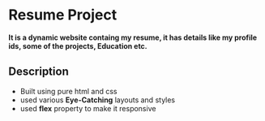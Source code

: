 # Resume Project

**It is a dynamic website containg my resume, it has details like my profile ids, some of the projects, Education etc.**

## Description
* Built using pure html and css
* used various **Eye-Catching** layouts and styles 
* used **flex** property to make it responsive
